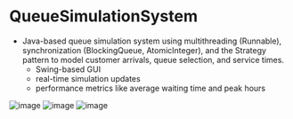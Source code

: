 # QueueSimulationSystem

- Java-based queue simulation system using multithreading (Runnable), synchronization (BlockingQueue, AtomicInteger), and the Strategy pattern to model customer arrivals, queue selection, and service times.
    - Swing-based GUI
    - real-time simulation updates
    - performance metrics like average waiting time and peak hours
 
![image](https://github.com/user-attachments/assets/9d18e7dc-38ff-401d-9190-3381b0ffeb3e)
![image](https://github.com/user-attachments/assets/86d3ac54-cc07-404e-87a5-b8445efc145d)
![image](https://github.com/user-attachments/assets/0dfc6587-ff52-4b74-a0f4-a6c8e5039682)

